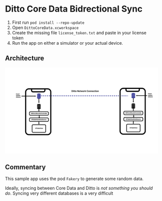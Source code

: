 # Ditto Core Data Bidrectional Sync

1. First run `pod install --repo-update`
2. Open `DittoCoreData.xcworkspace`
3. Create the missing file `license_token.txt` and paste in your license token
3. Run the app on either a simulator or your actual device.

## Architecture

![](./unidirectional_update.jpg)

## Commentary

This sample app uses the pod `Fakery` to generate some random data.

Ideally, syncing between Core Data and Ditto is _not something you should do_. Syncing very different databases is a very difficult 
